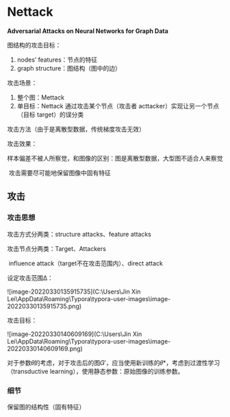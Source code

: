 # Nettack

**Adversarial Attacks on Neural Networks for Graph Data**

图结构的攻击目标：

1. nodes’ features：节点的特征
2. graph structure：图结构（图中的边）

攻击场景：

1. 整个图：Mettack
2. 单目标：Nettack 通过攻击某个节点（攻击者 acttacker）实现让另一个节点（目标 target）的误分类

攻击方法（由于是离散型数据，传统梯度攻击无效）

攻击效果：

​	样本偏差不被人所察觉，和图像的区别：图是离散型数据，大型图不适合人来察觉

​	攻击需要尽可能地保留图像中固有特征

## 攻击

### 攻击思想

攻击方式分两类：structure attacks、feature attacks

攻击节点分两类：Target、Attackers

​	influence attack（target不在攻击范围内）、direct attack

设定攻击范围Δ：

![image-20220330135915735](C:\Users\Jin Xin Lei\AppData\Roaming\Typora\typora-user-images\image-20220330135915735.png)

攻击目标：

![image-20220330140609169](C:\Users\Jin Xin Lei\AppData\Roaming\Typora\typora-user-images\image-20220330140609169.png)

对于参数𝜃的考虑，对于攻击后的图𝐺′，应当使用新训练的𝜃*，考虑到过渡性学习（transductive learning），使用静态参数：原始图像的训练参数。

### 细节

保留图的结构性（固有特征）

